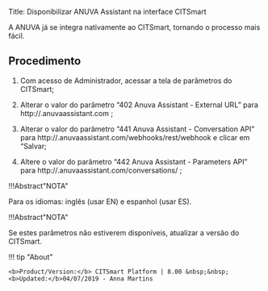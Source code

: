 Title: Disponibilizar ANUVA Assistant na interface CITSmart

A ANUVA já se integra nativamente ao CITSmart, tornando o processo mais fácil.

Procedimento
-----------
1. Com acesso de Administrador, acessar a tela de parâmetros do CITSmart;

2. Alterar o valor do parâmetro “402 Anuva Assistant - External URL” 
para http://<nome-do-seu-workspace>.anuvaassistant.com ;

3. Alterar o valor do parâmetro “441 Anuva Assistant - Conversation API” 
para http://<nome-do-seu-workspace><sigla-idioma>.anuvaassistant.com/webhooks/rest/webhook 
e clicar em “Salvar;

4. Altere o valor do parâmetro “442 Anuva Assistant - Parameters API” 
para http://<nome-do-seu-workspace><sigla-idioma>.anuvaassistant.com/conversations/ ;

!!!Abstract"NOTA"

   Para os idiomas: inglês (usar EN) e espanhol (usar ES).
   
!!!Abstract"NOTA"

   Se estes parâmetros não estiverem disponíveis, atualizar a versão do CITSmart.
   
 
 !!! tip "About"

    <b>Product/Version:</b> CITSmart Platform | 8.00 &nbsp;&nbsp;
    <b>Updated:</b>04/07/2019 - Anna Martins
